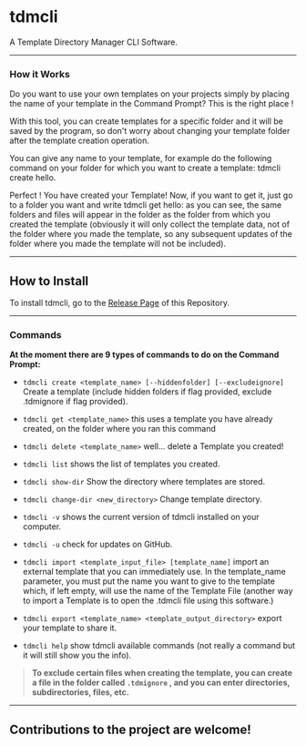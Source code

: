 # tdmcli

A Template Directory Manager CLI Software.


------------

### How it Works
Do you want to use your own templates on your projects simply by placing the name of your template in the Command Prompt? This is the right place !

With this tool, you can create templates for a specific folder and it will be saved by the program, so don't worry about changing your template folder after the template creation operation.

You can give any name to your template, for example do the following command on your folder for which you want to create a template: tdmcli create hello.

Perfect ! You have created your Template! Now, if you want to get it, just go to a folder you want and write tdmcli get hello: as you can see, the same folders and files will appear in the folder as the folder from which you created the template (obviously it will only collect the template data, not of the folder where you made the template, so any subsequent updates of the folder where you made the template will not be included).

------------

## How to Install

To install tdmcli, go to the [Release Page](https://github.com/MrTigerST/tdmcli/releases) of this Repository.

------------

### Commands


**At the moment there are 9 types of commands to do on the Command Prompt:**

 - `tdmcli create <template_name> [--hiddenfolder] [--excludeignore]`   Create a template (include hidden folders if flag provided, exclude .tdmignore if flag provided).
 
 - `tdmcli get <template_name>` this uses a template you have already created, on the folder where you ran this command
 
 - `tdmcli delete <template_name>` well... delete a Template you created!
 
 - `tdmcli list` shows the list of templates you created.

 - `tdmcli show-dir`   Show the directory where templates are stored.

 - `tdmcli change-dir <new_directory>`   Change template directory.

 - `tdmcli -v` shows the current version of tdmcli installed on your computer.

 - `tdmcli -u` check for updates on GitHub.

 - `tdmcli import <template_input_file> [template_name]` import an external template that you can immediately use. In the template_name parameter, you must put the name you want to give to the template which, if left empty, will use the name of the Template File (another way to import a Template is to open the .tdmcli file using this software.)

 - `tdmcli export <template_name> <template_output_directory>` export your template to share it.

 - `tdmcli help` show tdmcli available commands (not really a command but it will still show you the info).


> **To exclude certain files when creating the template, you can create a file in the folder called `.tdmignore` , and you can enter directories, subdirectories, files, etc.**

------------

## Contributions to the project are welcome!
